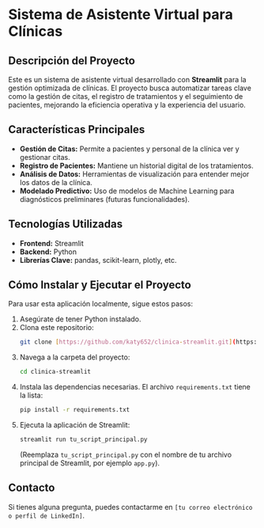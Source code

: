 # Sistema de Asistente Virtual para Clínicas

## Descripción del Proyecto
Este es un sistema de asistente virtual desarrollado con **Streamlit** para la gestión optimizada de clínicas. El proyecto busca automatizar tareas clave como la gestión de citas, el registro de tratamientos y el seguimiento de pacientes, mejorando la eficiencia operativa y la experiencia del usuario.

## Características Principales
* **Gestión de Citas:** Permite a pacientes y personal de la clínica ver y gestionar citas.
* **Registro de Pacientes:** Mantiene un historial digital de los tratamientos.
* **Análisis de Datos:** Herramientas de visualización para entender mejor los datos de la clínica.
* **Modelado Predictivo:** Uso de modelos de Machine Learning para diagnósticos preliminares (futuras funcionalidades).

## Tecnologías Utilizadas
* **Frontend:** Streamlit
* **Backend:** Python
* **Librerías Clave:** pandas, scikit-learn, plotly, etc.

## Cómo Instalar y Ejecutar el Proyecto
Para usar esta aplicación localmente, sigue estos pasos:

1.  Asegúrate de tener Python instalado.
2.  Clona este repositorio:
    ```bash
    git clone [https://github.com/katy652/clinica-streamlit.git](https://github.com/katy652/clinica-streamlit.git)
    ```
3.  Navega a la carpeta del proyecto:
    ```bash
    cd clinica-streamlit
    ```
4.  Instala las dependencias necesarias. El archivo `requirements.txt` tiene la lista:
    ```bash
    pip install -r requirements.txt
    ```
5.  Ejecuta la aplicación de Streamlit:
    ```bash
    streamlit run tu_script_principal.py
    ```
    (Reemplaza `tu_script_principal.py` con el nombre de tu archivo principal de Streamlit, por ejemplo `app.py`).

## Contacto
Si tienes alguna pregunta, puedes contactarme en `[tu correo electrónico o perfil de LinkedIn]`.
